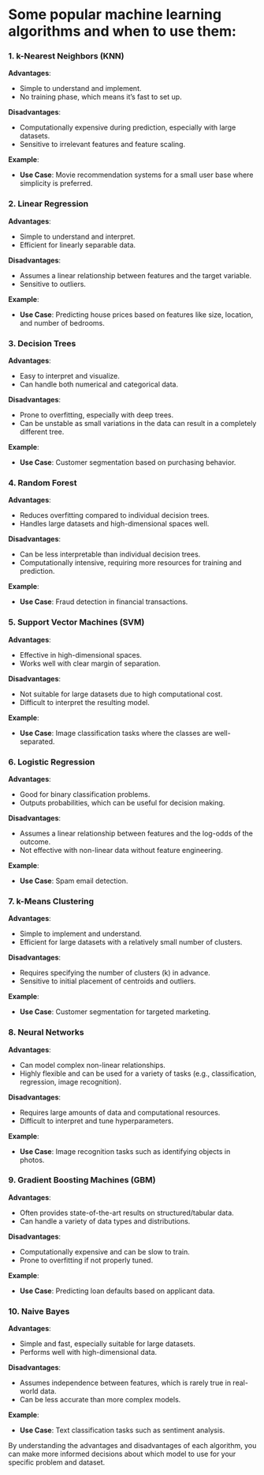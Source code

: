 # Some popular machine learning algorithms and when to use them:

### 1. k-Nearest Neighbors (KNN)

**Advantages**:
- Simple to understand and implement.
- No training phase, which means it’s fast to set up.

**Disadvantages**:
- Computationally expensive during prediction, especially with large datasets.
- Sensitive to irrelevant features and feature scaling.

**Example**: 
- **Use Case**: Movie recommendation systems for a small user base where simplicity is preferred.

### 2. Linear Regression

**Advantages**:
- Simple to understand and interpret.
- Efficient for linearly separable data.

**Disadvantages**:
- Assumes a linear relationship between features and the target variable.
- Sensitive to outliers.

**Example**:
- **Use Case**: Predicting house prices based on features like size, location, and number of bedrooms.

### 3. Decision Trees

**Advantages**:
- Easy to interpret and visualize.
- Can handle both numerical and categorical data.

**Disadvantages**:
- Prone to overfitting, especially with deep trees.
- Can be unstable as small variations in the data can result in a completely different tree.

**Example**:
- **Use Case**: Customer segmentation based on purchasing behavior.

### 4. Random Forest

**Advantages**:
- Reduces overfitting compared to individual decision trees.
- Handles large datasets and high-dimensional spaces well.

**Disadvantages**:
- Can be less interpretable than individual decision trees.
- Computationally intensive, requiring more resources for training and prediction.

**Example**:
- **Use Case**: Fraud detection in financial transactions.

### 5. Support Vector Machines (SVM)

**Advantages**:
- Effective in high-dimensional spaces.
- Works well with clear margin of separation.

**Disadvantages**:
- Not suitable for large datasets due to high computational cost.
- Difficult to interpret the resulting model.

**Example**:
- **Use Case**: Image classification tasks where the classes are well-separated.

### 6. Logistic Regression

**Advantages**:
- Good for binary classification problems.
- Outputs probabilities, which can be useful for decision making.

**Disadvantages**:
- Assumes a linear relationship between features and the log-odds of the outcome.
- Not effective with non-linear data without feature engineering.

**Example**:
- **Use Case**: Spam email detection.

### 7. k-Means Clustering

**Advantages**:
- Simple to implement and understand.
- Efficient for large datasets with a relatively small number of clusters.

**Disadvantages**:
- Requires specifying the number of clusters (k) in advance.
- Sensitive to initial placement of centroids and outliers.

**Example**:
- **Use Case**: Customer segmentation for targeted marketing.

### 8. Neural Networks

**Advantages**:
- Can model complex non-linear relationships.
- Highly flexible and can be used for a variety of tasks (e.g., classification, regression, image recognition).

**Disadvantages**:
- Requires large amounts of data and computational resources.
- Difficult to interpret and tune hyperparameters.

**Example**:
- **Use Case**: Image recognition tasks such as identifying objects in photos.

### 9. Gradient Boosting Machines (GBM)

**Advantages**:
- Often provides state-of-the-art results on structured/tabular data.
- Can handle a variety of data types and distributions.

**Disadvantages**:
- Computationally expensive and can be slow to train.
- Prone to overfitting if not properly tuned.

**Example**:
- **Use Case**: Predicting loan defaults based on applicant data.

### 10. Naive Bayes

**Advantages**:
- Simple and fast, especially suitable for large datasets.
- Performs well with high-dimensional data.

**Disadvantages**:
- Assumes independence between features, which is rarely true in real-world data.
- Can be less accurate than more complex models.

**Example**:
- **Use Case**: Text classification tasks such as sentiment analysis.

By understanding the advantages and disadvantages of each algorithm, you can make more informed decisions about which model to use for your specific problem and dataset.
